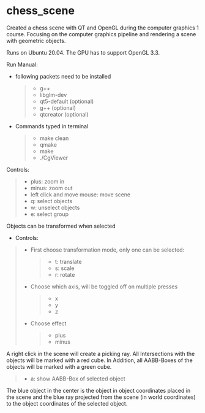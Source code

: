 # chess_scene

Created a chess scene with QT and OpenGL during the computer graphics 1 course. Focusing on the computer graphics pipeline and rendering a scene with geometric objects.

Runs on Ubuntu 20.04. The GPU has to support OpenGL 3.3.

Run Manual:

- following packets need to be installed
  > - g++
  > - libglm-dev
  > - qt5-default (optional)
  > - g++ (optional)
  > - qtcreator (optional)
- Commands typed in terminal
  > - make clean
  > - qmake
  > - make
  > - ./CgViewer

Controls:

> - plus: zoom in
> - minus: zoom out
> - left click and move mouse: move scene
> - q: select objects
> - w: unselect objects
> - e: select group

Objects can be transformed when selected

- Controls:

> - First choose transformation mode, only one can be selected:
>   > - t: translate
>   > - s: scale
>   > - r: rotate
> - Choose which axis, will be toggled off on multiple presses
>   > - x
>   > - y
>   > - z
> - Choose effect
>   > - plus
>   > - minus

A right click in the scene will create a picking ray. All Intersections with the objects will be marked with a red cube. In Addition, all AABB-Boxes of the objects will be marked with a green cube.

> - a: show AABB-Box of selected object

The blue object in the center is the object in object coordinates placed in the scene and the blue ray projected from the scene (in world coordinates) to the object coordinates of the selected object.
